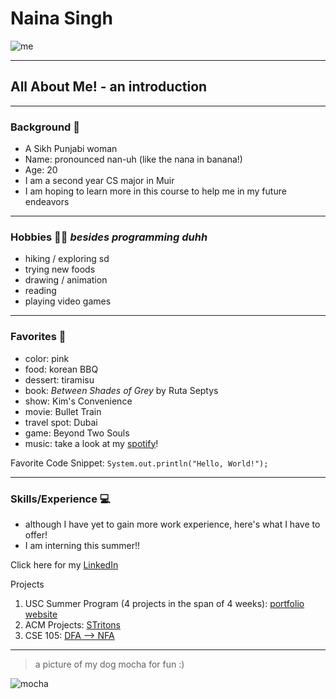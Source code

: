# Naina Singh 

![me](image.jpg)

---
## All About Me! - an introduction

---
### Background 🪯
- A Sikh Punjabi woman
- Name: pronounced nan-uh (like the nana in banana!)
- Age: 20
- I am a second year CS major in Muir
- I am hoping to learn more in this course to help me in my future endeavors

---
### Hobbies 👩‍🎨 *besides programming duhh*
- hiking / exploring sd
- trying new foods
- drawing / animation
- reading
- playing video games

---
### Favorites 🩷
- color: pink
- food: korean BBQ
- dessert: tiramisu
- book: *Between Shades of Grey* by Ruta Septys
- show: Kim's Convenience
- movie: Bullet Train
- travel spot: Dubai
- game: Beyond Two Souls
- music: take a look at my [spotify](https://open.spotify.com/user/naina2oo4ns?si=ec2d2627eed64b09)!

Favorite Code Snippet:
`System.out.println("Hello, World!");`

---
### Skills/Experience 💻

- although I have yet to gain more work experience, here's what I have to offer!
- I am interning this summer!!

Click here for my [LinkedIn](www.linkedin.com/in/nainasingh0004)

Projects
1. USC Summer Program (4 projects in the span of 4 weeks): [portfolio website](https://sites.google.com/view/groupateam1/home)
2. ACM Projects: [STritons](https://docs.google.com/presentation/d/1iqwashESNX4vQBqEDM9jUYjIFV4_UeoX_j7lsov-YoM/edit?usp=sharing)
3. CSE 105: [DFA --> NFA](https://github.com/n2singh/CSE_105_Project)

---

> a picture of my dog mocha for fun :)

![mocha](image.jpg)

